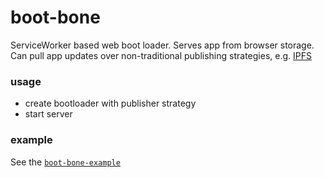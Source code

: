 # boot-bone

ServiceWorker based web boot loader.
Serves app from browser storage.
Can pull app updates over non-traditional publishing strategies, e.g. [IPFS](https://ipfs.io/)

### usage

 - create bootloader with publisher strategy
 - start server

### example

See the [`boot-bone-example`](https://github.com/kumavis/boot-bone-example/)